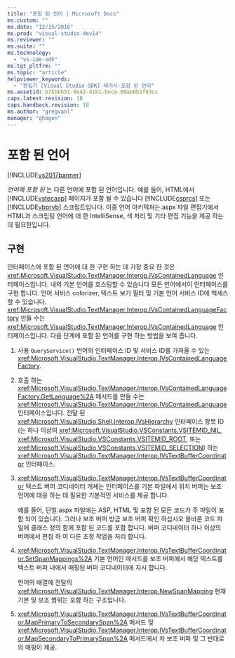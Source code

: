 ```yaml
---
title: "포함 된 언어 | Microsoft Docs"
ms.custom: ""
ms.date: "12/15/2016"
ms.prod: "visual-studio-dev14"
ms.reviewer: ""
ms.suite: ""
ms.technology: 
  - "vs-ide-sdk"
ms.tgt_pltfrm: ""
ms.topic: "article"
helpviewer_keywords: 
  - "편집기 [Visual Studio SDK] 레거시-포함 된 언어"
ms.assetid: b75bbb51-8e42-41b1-bece-09ab0b1f03cc
caps.latest.revision: 18
caps.handback.revision: 18
ms.author: "gregvanl"
manager: "ghogen"
---
```

# 포함 된 언어
[!INCLUDE[vs2017banner](../code-quality/includes/vs2017banner.md)]

*언어에 포함 된* 는 다른 언어에 포함 된 언어입니다.  예를 들어, HTML에서 [!INCLUDE[vstecasp](../code-quality/includes/vstecasp_md.md)] 페이지가 포함 될 수 있습니다 [!INCLUDE[csprcs](../data-tools/includes/csprcs_md.md)] 또는 [!INCLUDE[vbprvb](../code-quality/includes/vbprvb_md.md)] 스크립트입니다.  이중 언어 아키텍처는.aspx 파일 편집기에서 HTML과 스크립팅 언어에 대 한 IntelliSense, 색 처리 및 기타 편집 기능을 제공 하는 데 필요한입니다.  
  
## 구현  
 인터페이스에 포함 된 언어에 대 한 구현 하는 데 가장 중요 한 것은 <xref:Microsoft.VisualStudio.TextManager.Interop.IVsContainedLanguage> 인터페이스입니다.  내의 기본 언어를 호스팅할 수 있습니다 모든 언어에서이 인터페이스를 구현 합니다.  언어 서비스 colorizer, 텍스트 보기 필터 및 기본 언어 서비스 ID에 액세스할 수 있습니다.  <xref:Microsoft.VisualStudio.TextManager.Interop.IVsContainedLanguageFactory> 만들 수는 <xref:Microsoft.VisualStudio.TextManager.Interop.IVsContainedLanguage> 인터페이스입니다.  다음 단계에 포함 된 언어를 구현 하는 방법을 보여 줍니다.  
  
1.  사용 `QueryService()` 언어의 인터페이스 ID 및 서비스 ID를 가져올 수 있는 <xref:Microsoft.VisualStudio.TextManager.Interop.IVsContainedLanguageFactory>.  
  
2.  호출 하는 <xref:Microsoft.VisualStudio.TextManager.Interop.IVsContainedLanguageFactory.GetLanguage%2A> 메서드를 만들 수는 <xref:Microsoft.VisualStudio.TextManager.Interop.IVsContainedLanguage> 인터페이스입니다.  전달 된 <xref:Microsoft.VisualStudio.Shell.Interop.IVsHierarchy> 인터페이스 항목 ID \(는 하나 이상의 <xref:Microsoft.VisualStudio.VSConstants.VSITEMID_NIL>, <xref:Microsoft.VisualStudio.VSConstants.VSITEMID_ROOT>, 또는 <xref:Microsoft.VisualStudio.VSConstants.VSITEMID_SELECTION>\) 하는 <xref:Microsoft.VisualStudio.TextManager.Interop.IVsTextBufferCoordinator> 인터페이스.  
  
3.  <xref:Microsoft.VisualStudio.TextManager.Interop.IVsTextBufferCoordinator> 텍스트 버퍼 코디네이터 개체는 인터페이스를 기본 파일에서 위치 버퍼는 보조 언어에 대응 하는 데 필요한 기본적인 서비스를 제공 합니다.  
  
     예를 들어, 단일.aspx 파일에는 ASP, HTML 및 포함 된 모든 코드가 주 파일이 포함 되어 있습니다.  그러나 보조 버퍼 방금 보조 버퍼 확인 하십시오 올바른 코드 파일에 클래스 정의 함께 포함 된 코드를 포함 합니다.  버퍼 코디네이터 하나 이상의 버퍼에서 편집 하 여 다른 조정 작업을 처리 합니다.  
  
4.  <xref:Microsoft.VisualStudio.TextManager.Interop.IVsTextBufferCoordinator.SetSpanMappings%2A> 기본 언어인 메서드를 보조 버퍼에서 해당 텍스트를 텍스트 버퍼 내에서 매핑된 버퍼 코디네이터에 지시 합니다.  
  
     언어의 배열에 전달의 <xref:Microsoft.VisualStudio.TextManager.Interop.NewSpanMapping> 현재 기본 및 보조 범위는 포함 하는 구조입니다.  
  
5.  <xref:Microsoft.VisualStudio.TextManager.Interop.IVsTextBufferCoordinator.MapPrimaryToSecondarySpan%2A> 메서드 및 <xref:Microsoft.VisualStudio.TextManager.Interop.IVsTextBufferCoordinator.MapSecondaryToPrimarySpan%2A> 메서드에서 차 보조 버퍼 및 그 반대로의 매핑이 제공.